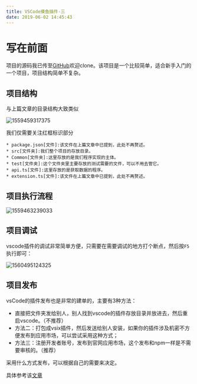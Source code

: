 ```yaml
---
title: VSCode摸鱼插件-三
date: 2019-06-02 14:45:43
---
```


# 写在前面

项目的源码我已传至[GitHub](https://github.com/OrangeEd1t/VSCode-MOYU)欢迎clone。该项目是一个比较简单，适合新手入门的一个项目，项目结构简单不复杂。

## 项目结构

与上篇文章的目录结构大致类似

![1559459317375](https://typora-img-1252867373.cos.ap-chengdu.myqcloud.com/20210407151223.png)

我们仅需要关注红框标识部分

```
* package.json[文件]:该文件在上篇文章中已提到，此处不再赘述。
* src[文件夹]:我们整个项目的存放目录。
* Common[文件夹]:这里存放的是我们程序实现的主体。
* test[文件夹]:这个文件夹里主要存放的测试需要的文件，可以不用去管它。
* api.ts[文件]:这里存放的是获取数据的程序。
* extension.ts[文件]:该文件在上篇文章中已提到，此处不再赘述。
```

## 项目执行流程

![1559463239033](https://typora-img-1252867373.cos.ap-chengdu.myqcloud.com/20210407151226.png)

## 项目调试

vscode插件的调试非常简单方便，只需要在需要调试的地方打个断点，然后按`F5`执行即可：

![1560495124325](https://typora-img-1252867373.cos.ap-chengdu.myqcloud.com/20210407151230.png)

## 项目发布

vsCode的插件发布也是非常的建单的，主要有3种方法：

* 直接把文件夹发给别人，别人找到vscode的插件存放目录并放进去，然后重启vscode。（不推荐）
* 方法二：打包成vsix插件，然后发送给别人安装，如果你的插件涉及机密不方便发布到应用市场，可以尝试采用这种方式；
* 方法三：注册开发者账号，发布到官网应用市场，这个发布和npm一样是不需要审核的。（推荐）

采用什么方式发布，可以根据自己的需要来决定。

具体参考该[文章](https://www.cnblogs.com/liuxianan/p/vscode-plugin-publish.html)